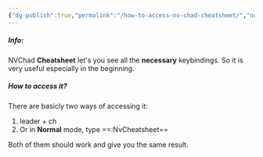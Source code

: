 ```yaml
---
{"dg-publish":true,"permalink":"/how-to-access-nv-chad-cheatsheet/","noteIcon":""}
---
```


##### Info:
NVChad **Cheatsheet** let's you see all the **necessary** keybindings. So it is very useful especially in the beginning.

##### How to access it?
There are basicly two ways of accessing it:
1. leader + ch
2. Or in **Normal** mode, type ==:NvCheatsheet==

Both of them should work and give you the same result.